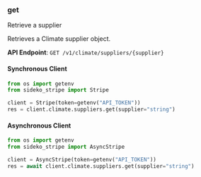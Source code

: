 
### get <a name="get"></a>
Retrieve a supplier

<p>Retrieves a Climate supplier object.</p>

**API Endpoint**: `GET /v1/climate/suppliers/{supplier}`

#### Synchronous Client

```python
from os import getenv
from sideko_stripe import Stripe

client = Stripe(token=getenv("API_TOKEN"))
res = client.climate.suppliers.get(supplier="string")
```

#### Asynchronous Client

```python
from os import getenv
from sideko_stripe import AsyncStripe

client = AsyncStripe(token=getenv("API_TOKEN"))
res = await client.climate.suppliers.get(supplier="string")
```
